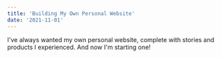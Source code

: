 ```yaml
---
title: 'Building My Own Personal Website'
date: '2021-11-01'
---
```


I've always wanted my own personal website, complete with stories and products I experienced. And now I'm starting one!